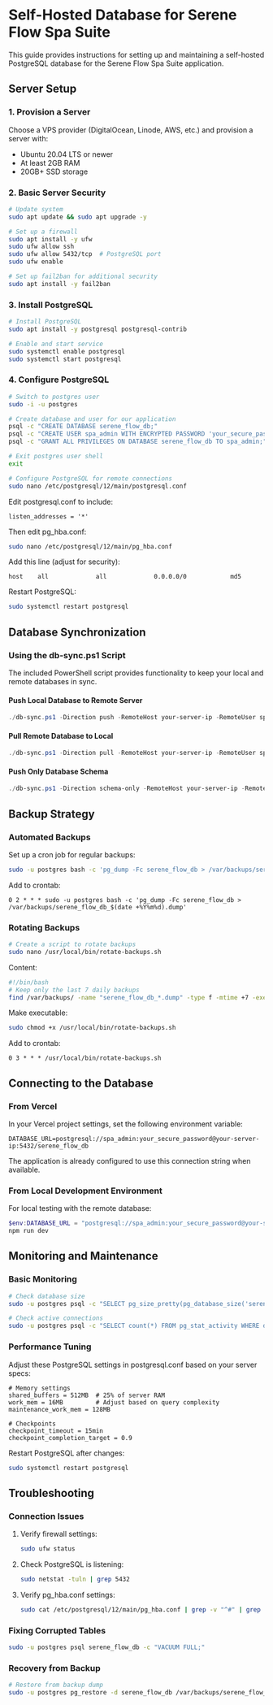 # Self-Hosted Database for Serene Flow Spa Suite

This guide provides instructions for setting up and maintaining a self-hosted PostgreSQL database for the Serene Flow Spa Suite application.

## Server Setup

### 1. Provision a Server

Choose a VPS provider (DigitalOcean, Linode, AWS, etc.) and provision a server with:
- Ubuntu 20.04 LTS or newer
- At least 2GB RAM
- 20GB+ SSD storage

### 2. Basic Server Security

```bash
# Update system
sudo apt update && sudo apt upgrade -y

# Set up a firewall
sudo apt install -y ufw
sudo ufw allow ssh
sudo ufw allow 5432/tcp  # PostgreSQL port
sudo ufw enable

# Set up fail2ban for additional security
sudo apt install -y fail2ban
```

### 3. Install PostgreSQL

```bash
# Install PostgreSQL
sudo apt install -y postgresql postgresql-contrib

# Enable and start service
sudo systemctl enable postgresql
sudo systemctl start postgresql
```

### 4. Configure PostgreSQL

```bash
# Switch to postgres user
sudo -i -u postgres

# Create database and user for our application
psql -c "CREATE DATABASE serene_flow_db;"
psql -c "CREATE USER spa_admin WITH ENCRYPTED PASSWORD 'your_secure_password';"
psql -c "GRANT ALL PRIVILEGES ON DATABASE serene_flow_db TO spa_admin;"

# Exit postgres user shell
exit

# Configure PostgreSQL for remote connections
sudo nano /etc/postgresql/12/main/postgresql.conf
```

Edit postgresql.conf to include:
```
listen_addresses = '*'
```

Then edit pg_hba.conf:
```bash
sudo nano /etc/postgresql/12/main/pg_hba.conf
```

Add this line (adjust for security):
```
host    all             all             0.0.0.0/0            md5
```

Restart PostgreSQL:
```bash
sudo systemctl restart postgresql
```

## Database Synchronization

### Using the db-sync.ps1 Script

The included PowerShell script provides functionality to keep your local and remote databases in sync.

#### Push Local Database to Remote Server

```powershell
./db-sync.ps1 -Direction push -RemoteHost your-server-ip -RemoteUser spa_admin -RemoteDbName serene_flow_db -LocalDbName serene_flow_db
```

#### Pull Remote Database to Local

```powershell
./db-sync.ps1 -Direction pull -RemoteHost your-server-ip -RemoteUser spa_admin -RemoteDbName serene_flow_db -LocalDbName serene_flow_db
```

#### Push Only Database Schema

```powershell
./db-sync.ps1 -Direction schema-only -RemoteHost your-server-ip -RemoteUser spa_admin
```

## Backup Strategy

### Automated Backups

Set up a cron job for regular backups:

```bash
sudo -u postgres bash -c 'pg_dump -Fc serene_flow_db > /var/backups/serene_flow_db_$(date +%Y%m%d).dump'
```

Add to crontab:
```
0 2 * * * sudo -u postgres bash -c 'pg_dump -Fc serene_flow_db > /var/backups/serene_flow_db_$(date +%Y%m%d).dump'
```

### Rotating Backups

```bash
# Create a script to rotate backups
sudo nano /usr/local/bin/rotate-backups.sh
```

Content:
```bash
#!/bin/bash
# Keep only the last 7 daily backups
find /var/backups/ -name "serene_flow_db_*.dump" -type f -mtime +7 -exec rm {} \;
```

Make executable:
```bash
sudo chmod +x /usr/local/bin/rotate-backups.sh
```

Add to crontab:
```
0 3 * * * /usr/local/bin/rotate-backups.sh
```

## Connecting to the Database

### From Vercel

In your Vercel project settings, set the following environment variable:

```
DATABASE_URL=postgresql://spa_admin:your_secure_password@your-server-ip:5432/serene_flow_db
```

The application is already configured to use this connection string when available.

### From Local Development Environment

For local testing with the remote database:

```powershell
$env:DATABASE_URL = "postgresql://spa_admin:your_secure_password@your-server-ip:5432/serene_flow_db"
npm run dev
```

## Monitoring and Maintenance

### Basic Monitoring

```bash
# Check database size
sudo -u postgres psql -c "SELECT pg_size_pretty(pg_database_size('serene_flow_db'));"

# Check active connections
sudo -u postgres psql -c "SELECT count(*) FROM pg_stat_activity WHERE datname = 'serene_flow_db';"
```

### Performance Tuning

Adjust these PostgreSQL settings in postgresql.conf based on your server specs:

```
# Memory settings
shared_buffers = 512MB  # 25% of server RAM
work_mem = 16MB         # Adjust based on query complexity
maintenance_work_mem = 128MB

# Checkpoints
checkpoint_timeout = 15min
checkpoint_completion_target = 0.9
```

Restart PostgreSQL after changes:
```bash
sudo systemctl restart postgresql
```

## Troubleshooting

### Connection Issues

1. Verify firewall settings:
   ```bash
   sudo ufw status
   ```

2. Check PostgreSQL is listening:
   ```bash
   sudo netstat -tuln | grep 5432
   ```

3. Verify pg_hba.conf settings:
   ```bash
   sudo cat /etc/postgresql/12/main/pg_hba.conf | grep -v "^#" | grep -v "^$"
   ```

### Fixing Corrupted Tables

```bash
sudo -u postgres psql serene_flow_db -c "VACUUM FULL;"
```

### Recovery from Backup

```bash
# Restore from backup dump
sudo -u postgres pg_restore -d serene_flow_db /var/backups/serene_flow_db_YYYYMMDD.dump
```
